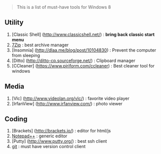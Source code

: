 > This is a list of must-have tools for Windows 8

## Utility
1. [Classic Shell] (http://www.classicshell.net/) : **bring back classic start menu**
1. [7Zip](http://www.7-zip.org/) : best archive manager
1. [Insomnia] (http://dlaa.me/blog/post/10104830) : Prevent the computer from sleeping
1. [Ditto] (http://ditto-cp.sourceforge.net/) : Clipboard manager
1. [CCleaner] (https://www.piriform.com/ccleaner) : Best cleaner tool for windows

## Media
1. [Vlc] (http://www.videolan.org/vlc/) : favorite video player
2. [IrfanView] (http://www.irfanview.com/) : photo viewer

## Coding
1. [Brackets] (http://brackets.io/) : editor for html/js
1. [Notepad++](https://notepad-plus-plus.org/) : generic editor
1. [Putty] (http://www.putty.org/) : best ssh client
1. [git](https://git-scm.com/) : must have version control client
